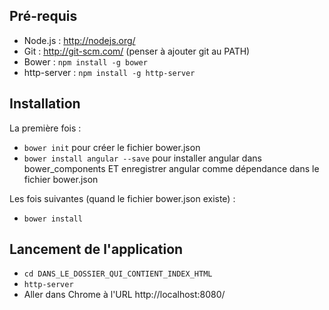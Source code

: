 ## Pré-requis

* Node.js : http://nodejs.org/
* Git : http://git-scm.com/ (penser à ajouter git au PATH)
* Bower : `npm install -g bower`
* http-server : `npm install -g http-server`

## Installation

La première fois :
* `bower init` pour créer le fichier bower.json
* `bower install angular --save` pour installer angular dans bower_components ET enregistrer angular comme dépendance
dans le fichier bower.json

Les fois suivantes (quand le fichier bower.json existe) :
* `bower install`

## Lancement de l'application

* `cd DANS_LE_DOSSIER_QUI_CONTIENT_INDEX_HTML`
* `http-server`
* Aller dans Chrome à l'URL http://localhost:8080/
